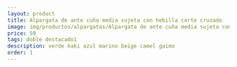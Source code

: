 ```yaml
---
layout: product
title: Alpargata de ante cuña media sujeta con hebilla corte cruzado 
image: img/productos/alpargatas/Alpargata de ante cuña media sujeta con hebilla corte cruzado =59=doble destacado1 =verde kaki azul marino beige camel gaimo.webp
price: 59
tags: doble destacado1 
description: verde kaki azul marino beige camel gaimo
order: 1
---
```

